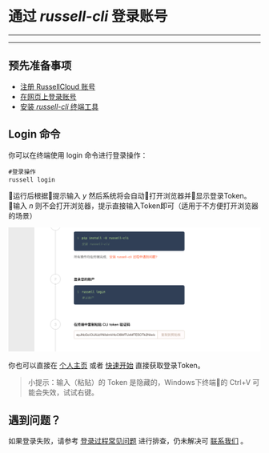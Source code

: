 # 通过 *russell-cli* 登录账号

---

<!-- toc -->

---

## 预先准备事项

* [注册 RussellCloud 账号](http://russellcloud.com/#regist)
* [在网页上登录账号](http://russellcloud.com/#login)
* [安装 *russell-cli* 终端工具](/get-started/install.md)

## Login 命令

你可以在终端使用 login 命令进行登录操作：

```
#登录操作
russell login

```

运行后根据提示输入 *y* 然后系统将会自动打开浏览器并显示登录Token。
输入 *n* 则不会打开浏览器，提示直接输入Token即可（适用于不方便打开浏览器的场景）

![截图](/asserts/img/login-cli-1.png)


你也可以直接在 [个人主页]() 或者 [快速开始](http://russellcloud.com/welcome) 直接获取登录Token。

>小提示：输入（粘贴）的 Token 是隐藏的，Windows下终端的 Ctrl+V 可能会失效，试试右键。

## 遇到问题？

如果登录失败，请参考 [登录过程常见问题](/faq/regist-and-login.md) 进行排查，仍未解决可 [联系我们](/contact-us.md) 。

